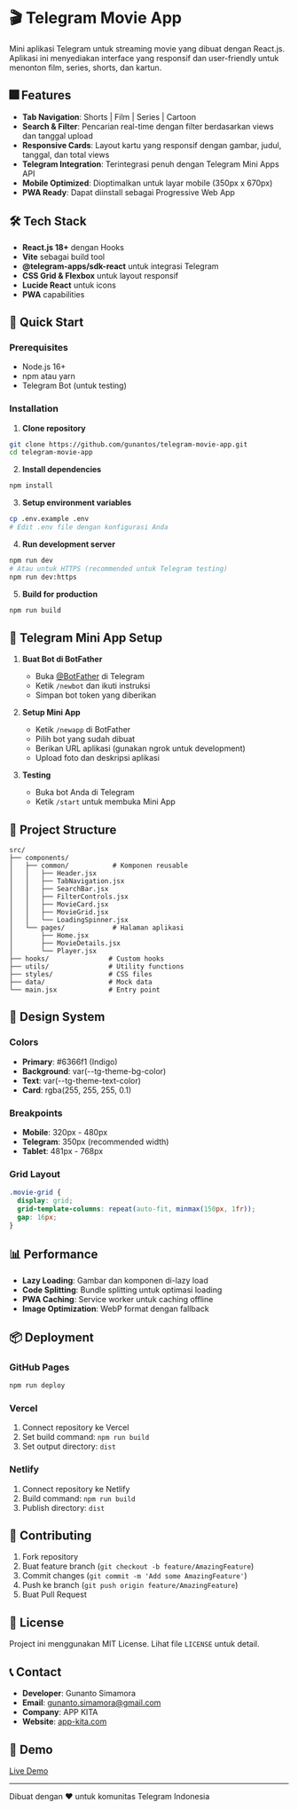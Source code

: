 # 🎬 Telegram Movie App

Mini aplikasi Telegram untuk streaming movie yang dibuat dengan React.js. Aplikasi ini menyediakan interface yang responsif dan user-friendly untuk menonton film, series, shorts, dan kartun.

## 🎆 Features

- **Tab Navigation**: Shorts | Film | Series | Cartoon
- **Search & Filter**: Pencarian real-time dengan filter berdasarkan views dan tanggal upload
- **Responsive Cards**: Layout kartu yang responsif dengan gambar, judul, tanggal, dan total views
- **Telegram Integration**: Terintegrasi penuh dengan Telegram Mini Apps API
- **Mobile Optimized**: Dioptimalkan untuk layar mobile (350px x 670px)
- **PWA Ready**: Dapat diinstall sebagai Progressive Web App

## 🛠️ Tech Stack

- **React.js 18+** dengan Hooks
- **Vite** sebagai build tool
- **@telegram-apps/sdk-react** untuk integrasi Telegram
- **CSS Grid & Flexbox** untuk layout responsif
- **Lucide React** untuk icons
- **PWA** capabilities

## 🚀 Quick Start

### Prerequisites
- Node.js 16+ 
- npm atau yarn
- Telegram Bot (untuk testing)

### Installation

1. **Clone repository**
```bash
git clone https://github.com/gunantos/telegram-movie-app.git
cd telegram-movie-app
```

2. **Install dependencies**
```bash
npm install
```

3. **Setup environment variables**
```bash
cp .env.example .env
# Edit .env file dengan konfigurasi Anda
```

4. **Run development server**
```bash
npm run dev
# Atau untuk HTTPS (recommended untuk Telegram testing)
npm run dev:https
```

5. **Build for production**
```bash
npm run build
```

## 📱 Telegram Mini App Setup

1. **Buat Bot di BotFather**
   - Buka [@BotFather](https://t.me/botfather) di Telegram
   - Ketik `/newbot` dan ikuti instruksi
   - Simpan bot token yang diberikan

2. **Setup Mini App**
   - Ketik `/newapp` di BotFather
   - Pilih bot yang sudah dibuat
   - Berikan URL aplikasi (gunakan ngrok untuk development)
   - Upload foto dan deskripsi aplikasi

3. **Testing**
   - Buka bot Anda di Telegram
   - Ketik `/start` untuk membuka Mini App

## 📁 Project Structure

```
src/
├── components/
│   ├── common/           # Komponen reusable
│   │   ├── Header.jsx
│   │   ├── TabNavigation.jsx
│   │   ├── SearchBar.jsx
│   │   ├── FilterControls.jsx
│   │   ├── MovieCard.jsx
│   │   ├── MovieGrid.jsx
│   │   └── LoadingSpinner.jsx
│   └── pages/            # Halaman aplikasi
│       ├── Home.jsx
│       ├── MovieDetails.jsx
│       └── Player.jsx
├── hooks/               # Custom hooks
├── utils/               # Utility functions
├── styles/              # CSS files
├── data/                # Mock data
└── main.jsx             # Entry point
```

## 🎨 Design System

### Colors
- **Primary**: #6366f1 (Indigo)
- **Background**: var(--tg-theme-bg-color)
- **Text**: var(--tg-theme-text-color)
- **Card**: rgba(255, 255, 255, 0.1)

### Breakpoints
- **Mobile**: 320px - 480px
- **Telegram**: 350px (recommended width)
- **Tablet**: 481px - 768px

### Grid Layout
```css
.movie-grid {
  display: grid;
  grid-template-columns: repeat(auto-fit, minmax(150px, 1fr));
  gap: 16px;
}
```

## 📊 Performance

- **Lazy Loading**: Gambar dan komponen di-lazy load
- **Code Splitting**: Bundle splitting untuk optimasi loading
- **PWA Caching**: Service worker untuk caching offline
- **Image Optimization**: WebP format dengan fallback

## 📦 Deployment

### GitHub Pages
```bash
npm run deploy
```

### Vercel
1. Connect repository ke Vercel
2. Set build command: `npm run build`
3. Set output directory: `dist`

### Netlify
1. Connect repository ke Netlify
2. Build command: `npm run build` 
3. Publish directory: `dist`

## 🤝 Contributing

1. Fork repository
2. Buat feature branch (`git checkout -b feature/AmazingFeature`)
3. Commit changes (`git commit -m 'Add some AmazingFeature'`)
4. Push ke branch (`git push origin feature/AmazingFeature`)
5. Buat Pull Request

## 📝 License

Project ini menggunakan MIT License. Lihat file `LICENSE` untuk detail.

## 📞 Contact

- **Developer**: Gunanto Simamora
- **Email**: gunanto.simamora@gmail.com
- **Company**: APP KITA
- **Website**: [app-kita.com](https://app-kita.com)

## 🚀 Demo

[Live Demo](https://gunantos.github.io/telegram-movie-app/)

---

Dibuat dengan ❤️ untuk komunitas Telegram Indonesia
